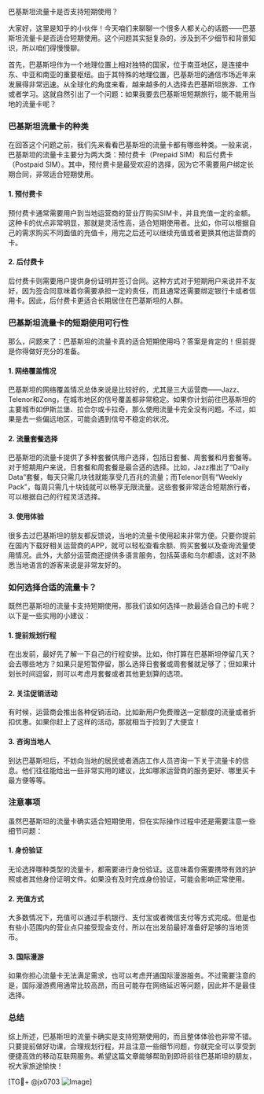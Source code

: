 巴基斯坦流量卡是否支持短期使用？

大家好，这里是知乎的小伙伴！今天咱们来聊聊一个很多人都关心的话题——巴基斯坦流量卡是否适合短期使用。这个问题其实挺复杂的，涉及到不少细节和背景知识，所以咱们得慢慢聊。

首先，巴基斯坦作为一个地理位置上相对独特的国家，位于南亚地区，是连接中东、中亚和南亚的重要枢纽。由于其特殊的地理位置，巴基斯坦的通信市场近年来发展得非常迅速。从全球化的角度来看，越来越多的人选择去巴基斯坦旅游、工作或者学习。这就自然引出了一个问题：如果我要去巴基斯坦短期旅行，能不能用当地的流量卡呢？

### 巴基斯坦流量卡的种类

在回答这个问题之前，我们先来看看巴基斯坦的流量卡都有哪些种类。一般来说，巴基斯坦的流量卡主要分为两大类：预付费卡（Prepaid SIM）和后付费卡（Postpaid SIM）。其中，预付费卡是最受欢迎的选择，因为它不需要用户绑定长期合同，非常适合短期使用。

#### 1. 预付费卡
预付费卡通常需要用户到当地运营商的营业厅购买SIM卡，并且充值一定的金额。这种卡的优点非常明显，那就是灵活性高，适合短期使用者。比如，你可以根据自己的需求购买不同面值的充值卡，用完之后还可以继续充值或者更换其他运营商的卡。

#### 2. 后付费卡
后付费卡则需要用户提供身份证明并签订合同。这种方式对于短期用户来说并不友好，因为签合同意味着你需要承担一定的责任，而且通常还需要绑定银行卡或者信用卡。因此，后付费卡更适合长期居住在巴基斯坦的人群。

### 巴基斯坦流量卡的短期使用可行性

那么，问题来了：巴基斯坦的流量卡真的适合短期使用吗？答案是肯定的！但前提是你得做好充分的准备。

#### 1. 网络覆盖情况
巴基斯坦的网络覆盖情况总体来说是比较好的，尤其是三大运营商——Jazz、Telenor和Zong，在城市地区的信号覆盖都非常稳定。如果你计划前往巴基斯坦的主要城市如伊斯兰堡、拉合尔或卡拉奇，那么使用流量卡完全没有问题。不过，如果是去一些偏远地区，可能会遇到信号不稳定的状况。

#### 2. 流量套餐选择
巴基斯坦的流量卡提供了多种套餐供用户选择，包括日套餐、周套餐和月套餐等。对于短期用户来说，日套餐和周套餐是最合适的选择。比如，Jazz推出了“Daily Data”套餐，每天只需几块钱就能享受几百兆的流量；而Telenor则有“Weekly Pack”，每周只需几十块钱就可以畅享无限流量。这些套餐非常适合短期旅行者，可以根据自己的行程灵活选择。

#### 3. 使用体验
很多去过巴基斯坦的朋友都反馈说，当地的流量卡使用起来非常方便。只要你提前在国内下载好相关运营商的APP，就可以轻松查看余额、购买套餐以及查询流量使用情况。此外，大部分运营商还提供多语言服务，包括英语和乌尔都语，这对不熟悉当地语言的游客来说是非常友好的。

### 如何选择合适的流量卡？

既然巴基斯坦的流量卡支持短期使用，那我们该如何选择一款最适合自己的卡呢？以下是一些实用的小建议：

#### 1. 提前规划行程
在出发前，最好先了解一下自己的行程安排。比如，你打算在巴基斯坦停留几天？会去哪些地方？如果只是短暂停留，那么选择日套餐或周套餐就足够了；但如果计划长时间逗留，则可以考虑月套餐或者其他更划算的选项。

#### 2. 关注促销活动
有时候，运营商会推出各种促销活动，比如新用户免费赠送一定额度的流量或者折扣优惠。如果你赶上了这样的活动，那就相当于捡到了大便宜！

#### 3. 咨询当地人
到达巴基斯坦后，不妨向当地的居民或者酒店工作人员咨询一下关于流量卡的信息。他们往往能给出一些非常实用的建议，比如哪家运营商的服务更好、哪里买卡最方便等等。

### 注意事项

虽然巴基斯坦的流量卡确实适合短期使用，但在实际操作过程中还是需要注意一些细节问题：

#### 1. 身份验证
无论选择哪种类型的流量卡，都需要进行身份验证。这意味着你需要携带有效的护照或者其他身份证明文件。如果没有及时完成身份验证，可能会影响正常使用。

#### 2. 充值方式
大多数情况下，充值可以通过手机银行、支付宝或者微信支付等方式完成。但是也有些小范围内的营业点只接受现金支付，所以在出发前最好准备好足够的当地货币。

#### 3. 国际漫游
如果你担心流量卡无法满足需求，也可以考虑开通国际漫游服务。不过需要注意的是，国际漫游费用通常比较高昂，而且可能存在网络延迟等问题，因此并不是最佳选择。

### 总结

综上所述，巴基斯坦的流量卡确实是支持短期使用的，而且整体体验也非常不错。只要提前做好功课，合理规划行程，并且注意一些细节问题，你就完全可以享受到便捷高效的移动互联网服务。希望这篇文章能够帮助到即将前往巴基斯坦的朋友，祝大家旅途愉快！

[TG💪+ @jx0703 ![Image](https://github.com/user-attachments/assets/dbca1d08-cadb-493c-b0ec-ad6f7a83f270)]
